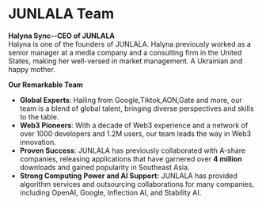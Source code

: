 # JUNLALA Team

**Halyna Sync--CEO of JUNLALA**\
Halyna is one of the founders of JUNLALA. Halyna previously worked as a senior manager at a media company and a consulting firm in the United States, making her well-versed in market management. A Ukrainian and happy mother.

**Our Remarkable Team**

* **Global Experts**: Hailing from Google,Tiktok,AON,Gate and more, our team is a blend of global talent, bringing diverse perspectives and skills to the table.
* **Web3 Pioneers**: With a decade of Web3 experience and a network of over 1000 developers and 1.2M users, our team leads the way in Web3 innovation.
* **Proven Success**: JUNLALA has previously collaborated with A-share companies, releasing applications that have garnered over **4 million** downloads and gained popularity in Southeast Asia.
* **Strong Computing Power and AI Support:** JUNLALA has provided algorithm services and outsourcing collaborations for many companies, including OpenAI, Google, Inflection AI, and Stability AI.
